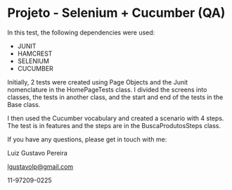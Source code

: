 # Projeto - Selenium + Cucumber (QA)

In this test, the following dependencies were used:

* JUNIT
* HAMCREST
* SELENIUM
* CUCUMBER

Initially, 2 tests were created using Page Objects and the Junit nomenclature in the HomePageTests class. I divided the screens into classes, the tests in another class, and the start and end of the tests in the Base class.

I then used the Cucumber vocabulary and created a scenario with 4 steps. The test is in features and the steps are in the BuscaProdutosSteps class.

If you have any questions, please get in touch with me: 

Luiz Gustavo Pereira

lgustavolp@gmail.com

11-97209-0225
